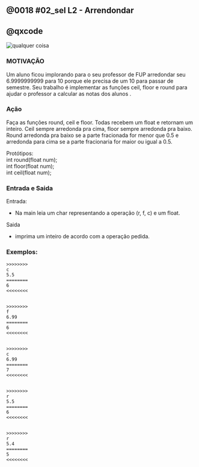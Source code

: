 ## @0018 #02_sel L2 - Arrendondar
## @qxcode

![qualquer coisa](https://raw.githubusercontent.com/qxcodefup/arcade/master/base/0018/capa.jpg)  

### MOTIVAÇÃO

Um aluno ficou implorando para o seu professor de FUP arredondar seu 6.9999999999 para 10 porque ele precisa de um 10 para passar de semestre. Seu trabalho é implementar as funções ceil, floor e round para ajudar o professor a calcular as notas dos alunos .

### Ação

Faça as funções round, ceil e floor. Todas recebem um float e retornam um inteiro. Ceil sempre arredonda pra cima, floor sempre arredonda pra baixo. Round arredonda pra baixo se a parte fracionada for menor que 0.5 e arredonda para cima se a parte fracionaria for maior ou igual a 0.5.  

  

Protótipos:  
int round(float num);  
int floor(float num);  
int ceil(float num);

  

### Entrada e Saida

Entrada:

*   Na main leia um char representando a operação (r, f, c) e um float.   
    

Saida  

*   imprima um inteiro de acordo com a operação pedida.  
    

  

### Exemplos:

  
```
>>>>>>>>   
c  
5.5  
========
6
<<<<<<<<


>>>>>>>>
f  
6.99  
========
6
<<<<<<<<


>>>>>>>>
c  
6.99  
========
7
<<<<<<<<


>>>>>>>>
r  
5.5  
========
6
<<<<<<<<


>>>>>>>>
r  
5.4  
========
5
<<<<<<<<


```

<!--- 
>>>>>>>> 
c
0.5
========
1
<<<<<<<<


>>>>>>>>
f
6.7
========
6
<<<<<<<<


>>>>>>>>
f
0.5
========
0
<<<<<<<<


>>>>>>>>
r
7.3
========
7
<<<<<<<<


>>>>>>>>
r
7.5
========
8
<<<<<<<<


>>>>>>>>
f
3.33
========
3
<<<<<<<<


>>>>>>>>
r
9.7
========
10
<<<<<<<<

--->